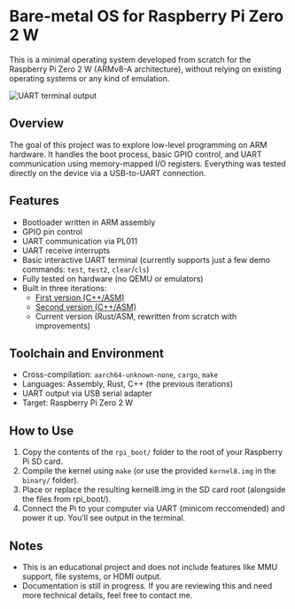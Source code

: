 # Bare-metal OS for Raspberry Pi Zero 2 W

This is a minimal operating system developed from scratch for the Raspberry Pi Zero 2 W (ARMv8-A architecture), without relying on existing operating systems or any kind of emulation.

![UART terminal output](example.gif)

## Overview

The goal of this project was to explore low-level programming on ARM hardware. It handles the boot process, basic GPIO control, and UART communication using memory-mapped I/O registers. Everything was tested directly on the device via a USB-to-UART connection.

## Features

- Bootloader written in ARM assembly
- GPIO pin control
- UART communication via PL011
- UART receive interrupts
- Basic interactive UART terminal (currently supports just a few demo commands: `test`, `test2`, `clear`/`cls`)
- Fully tested on hardware (no QEMU or emulators)
- Built in three iterations:
  - [First version (C++/ASM)](https://github.com/UNIX-73/RASPBERRY_PI_ZERO_2_W_BAREMETAL)
  - [Second version (C++/ASM)](https://github.com/UNIX-73/BAREMETAL_V2)
  - Current version (Rust/ASM, rewritten from scratch with improvements)

## Toolchain and Environment

- Cross-compilation: `aarch64-unknown-none`, `cargo`, `make`
- Languages: Assembly, Rust, C++ (the previous iterations)
- UART output via USB serial adapter
- Target: Raspberry Pi Zero 2 W

## How to Use

1. Copy the contents of the `rpi_boot/` folder to the root of your Raspberry Pi SD card.
2. Compile the kernel using `make` (or use the provided `kernel8.img` in the `binary/` folder).
3. Place or replace the resulting kernel8.img in the SD card root (alongside the files from rpi_boot/).
4. Connect the Pi to your computer via UART (minicom reccomended) and power it up. You’ll see output in the terminal.

## Notes

- This is an educational project and does not include features like MMU support, file systems, or HDMI output.
- Documentation is still in progress. If you are reviewing this and need more technical details, feel free to contact me.
